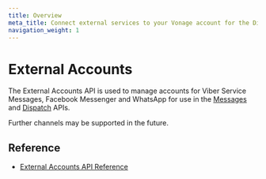 ```yaml
---
title: Overview
meta_title: Connect external services to your Vonage account for the Dispatch API
navigation_weight: 1
---
```


# External Accounts

The External Accounts API is used to manage accounts for Viber Service Messages, Facebook Messenger and WhatsApp for use in the [Messages](/messages/overview) and [Dispatch](/dispatch/overview) APIs.

Further channels may be supported in the future.

## Reference

* [External Accounts API Reference](/api/external-accounts)
